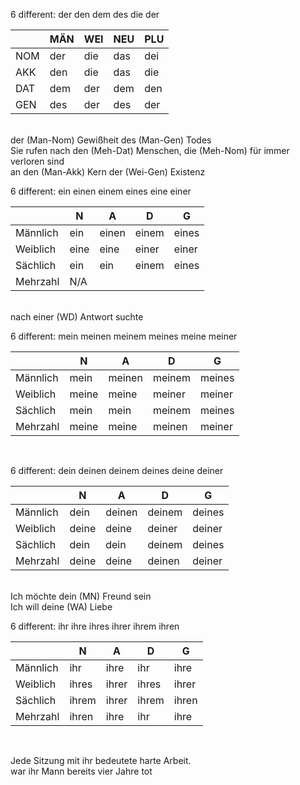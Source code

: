 
6 different: der den dem des die der

|   | MÄN | WEI | NEU | PLU |
|-- | -   |  -  | -   | -   |
|NOM| der |die |das |dei| 
|AKK| den |die |das |die|
|DAT| dem |der |dem |den|
|GEN| des |der |des |der|




<br />
der (Man-Nom) Gewißheit des (Man-Gen) Todes  
<br />
Sie rufen nach den (Meh-Dat) Menschen, die (Meh-Nom) für immer verloren sind 
<br />
an den (Man-Akk) Kern der (Wei-Gen) Existenz 
<br />


<p/>
6 different: ein einen einem eines eine einer

|        | N   |  A | D  | G |
|-----   | -   |  - | -  | - |
|Männlich| ein| einen| einem| eines| 
|Weiblich| eine| eine| einer| einer|
|Sächlich| ein| ein| einem| eines|
|Mehrzahl| N/A


<br />
nach einer (WD) Antwort suchte
<br />




6 different: mein meinen meinem meines meine meiner

|        | N   |  A | D  | G |
|-----   | -   |  - | -  | - |
|Männlich| mein |meinen |meinem |meines|
|Weiblich| meine |meine |meiner |meiner|
|Sächlich| mein  |mein  |meinem |meines|
|Mehrzahl| meine |meine |meinen |meiner|


<br />




6 different: dein deinen deinem deines deine deiner

|        | N   |  A | D  | G |
|-----   | -   |  - | -  | - |
|Männlich| dein |deinen |deinem |deines|
|Weiblich| deine |deine |deiner |deiner|
|Sächlich| dein  |dein  |deinem |deines|
|Mehrzahl| deine |deine |deinen |deiner|

<br />
Ich möchte dein (MN) Freund sein  
<br />
Ich will deine (WA) Liebe 
<p/>


6 different: ihr ihre ihres ihrer ihrem ihren

|        | N   |  A | D  | G |
|-----   | -   |  - | -  | - |
|Männlich| ihr   |ihre  |ihr   |ihre|
|Weiblich| ihres |ihrer |ihres |ihrer|
|Sächlich| ihrem |ihrer |ihrem |ihren|
|Mehrzahl| ihren |ihre  |ihr   |ihre|

<br />

Jede Sitzung mit ihr bedeutete harte Arbeit. 
<br />
war ihr Mann bereits vier Jahre tot

<br />



